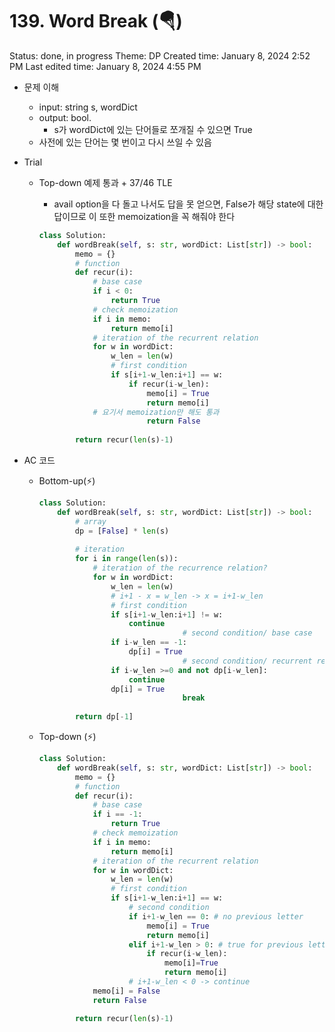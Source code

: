 # 139. Word Break (🪂)

Status: done, in progress
Theme: DP
Created time: January 8, 2024 2:52 PM
Last edited time: January 8, 2024 4:55 PM

- 문제 이해
    - input: string s, wordDict
    - output: bool.
        - s가 wordDict에 있는 단어들로 쪼개질 수 있으면 True
    - 사전에 있는 단어는 몇 번이고 다시 쓰일 수 있음
- Trial
    - Top-down 예제 통과 + 37/46 TLE
        - avail option을 다 돌고 나서도 답을 못 얻으면, False가 해당 state에 대한 답이므로 이 또한 memoization을 꼭 해줘야 한다
        
        ```python
        class Solution:
            def wordBreak(self, s: str, wordDict: List[str]) -> bool:
                memo = {}
                # function
                def recur(i):
                    # base case
                    if i < 0:
                        return True 
                    # check memoization
                    if i in memo:
                        return memo[i]
                    # iteration of the recurrent relation 
                    for w in wordDict:
                        w_len = len(w)
                        # first condition
                        if s[i+1-w_len:i+1] == w:
                            if recur(i-w_len):
                                memo[i] = True
                                return memo[i]
                    # 요기서 memoization만 해도 통과
        						return False
        		
                return recur(len(s)-1)
        ```
        
- AC 코드
    - Bottom-up(⚡️)
        
        ```python
        class Solution:
            def wordBreak(self, s: str, wordDict: List[str]) -> bool:
                # array
                dp = [False] * len(s)
                
                # iteration
                for i in range(len(s)):
                    # iteration of the recurrence relation?
                    for w in wordDict:
                        w_len = len(w)
                        # i+1 - x = w_len -> x = i+1-w_len
                        # first condition
                        if s[i+1-w_len:i+1] != w:
                            continue
        								# second condition/ base case
                        if i-w_len == -1:
                            dp[i] = True 
        								# second condition/ recurrent relation
                        if i-w_len >=0 and not dp[i-w_len]:
                            continue 
                        dp[i] = True
        								break
                
                return dp[-1]
        ```
        
    - Top-down (⚡️)
        
        ```python
        class Solution:
            def wordBreak(self, s: str, wordDict: List[str]) -> bool:
                memo = {}
                # function
                def recur(i):
                    # base case
                    if i == -1:
                        return True 
                    # check memoization
                    if i in memo:
                        return memo[i]
                    # iteration of the recurrent relation 
                    for w in wordDict:
                        w_len = len(w)
                        # first condition
                        if s[i+1-w_len:i+1] == w:
                            # second condition
                            if i+1-w_len == 0: # no previous letter
                                memo[i] = True
                                return memo[i]
                            elif i+1-w_len > 0: # true for previous letter
                                if recur(i-w_len):
                                    memo[i]=True
                                    return memo[i]
                            # i+1-w_len < 0 -> continue
                    memo[i] = False
                    return False
        
                return recur(len(s)-1)
        ```